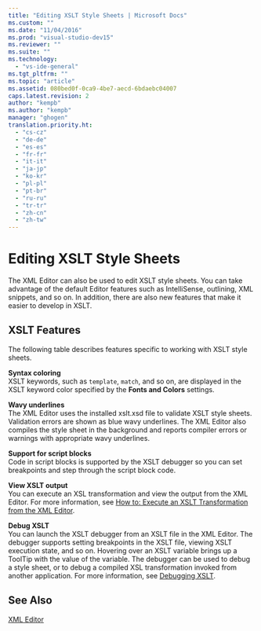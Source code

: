 ```yaml
---
title: "Editing XSLT Style Sheets | Microsoft Docs"
ms.custom: ""
ms.date: "11/04/2016"
ms.prod: "visual-studio-dev15"
ms.reviewer: ""
ms.suite: ""
ms.technology: 
  - "vs-ide-general"
ms.tgt_pltfrm: ""
ms.topic: "article"
ms.assetid: 080bed0f-0ca9-4be7-aecd-6bdaebc04007
caps.latest.revision: 2
author: "kempb"
ms.author: "kempb"
manager: "ghogen"
translation.priority.ht: 
  - "cs-cz"
  - "de-de"
  - "es-es"
  - "fr-fr"
  - "it-it"
  - "ja-jp"
  - "ko-kr"
  - "pl-pl"
  - "pt-br"
  - "ru-ru"
  - "tr-tr"
  - "zh-cn"
  - "zh-tw"
---
```

# Editing XSLT Style Sheets
The XML Editor can also be used to edit XSLT style sheets. You can take advantage of the default Editor features such as IntelliSense, outlining, XML snippets, and so on. In addition, there are also new features that make it easier to develop in XSLT.  
  
## XSLT Features  
 The following table describes features specific to working with XSLT style sheets.  
  
 **Syntax coloring**  
 XSLT keywords, such as `template`, `match`, and so on, are displayed in the XSLT keyword color specified by the **Fonts and Colors** settings.  
  
 **Wavy underlines**  
 The XML Editor uses the installed xslt.xsd file to validate XSLT style sheets. Validation errors are shown as blue wavy underlines. The XML Editor also compiles the style sheet in the background and reports compiler errors or warnings with appropriate wavy underlines.  
  
 **Support for script blocks**  
 Code in script blocks is supported by the XSLT debugger so you can set breakpoints and step through the script block code.  
  
 **View XSLT output**  
 You can execute an XSL transformation and view the output from the XML Editor. For more information, see [How to: Execute an XSLT Transformation from the XML Editor](../xml-tools/how-to-execute-an-xslt-transformation-from-the-xml-editor.md).  
  
 **Debug XSLT**  
 You can launch the XSLT debugger from an XSLT file in the XML Editor. The debugger supports setting breakpoints in the XSLT file, viewing XSLT execution state, and so on. Hovering over an XSLT variable brings up a ToolTip with the value of the variable. The debugger can be used to debug a style sheet, or to debug a compiled XSL transformation invoked from another application. For more information, see [Debugging XSLT](../xml-tools/debugging-xslt.md).  
  
## See Also  
 [XML Editor](../xml-tools/xml-editor.md)
